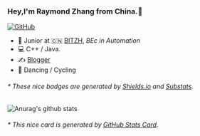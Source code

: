 ### Hey,I'm Raymond Zhang from China.👋

[![GitHub](https://img.shields.io/badge/dynamic/json?logo=github&label=GitHub&labelColor=495867&color=495867&query=%24.data.totalSubs&url=https%3A%2F%2Fapi.spencerwoo.com%2Fsubstats%2F%3Fsource%3Dgithub%26queryKey%3Dhayschan&style=flat-square)](https://github.com/Raymond-Hear)

- 🍻 Junior at 🇨🇳 [BITZH](http://www.bitzh.edu.cn/), _BEc in Automation_
- 💻 C++ / Java.
- ✍️ [Blogger](https://haysc.tech)
- 🏃 Dancing / Cycling

<h6>* These nice badges are generated by <a href="https://shields.io/">Shields.io</a> and <a href="https://github.com/spencerwooo/Substats">Substats</a>.</h6>


![Anurag's github stats](https://github-readme-stats.vercel.app/api?username=Raymond-Hear&show_icons=true&theme=onedark)

<h6>* This nice card is generated by <a href="https://github.com/anuraghazra/github-readme-stats">GitHub Stats Card</a>.</h6>


<!--
**Raymond-Hear/Raymond-Hear** is a ✨ _special_ ✨ repository because its `README.md` (this file) appears on your GitHub profile.

Here are some ideas to get you started:

- 🔭 I’m currently working on ...
- 🌱 I’m currently learning ...
- 👯 I’m looking to collaborate on ...
- 🤔 I’m looking for help with ...
- 💬 Ask me about ...
- 📫 How to reach me: ...
- 😄 Pronouns: ...
- ⚡ Fun fact: ...
-->

